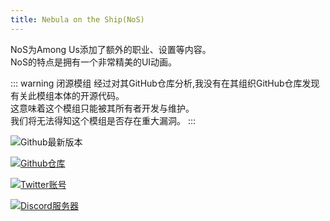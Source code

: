 ```yaml
---
title: Nebula on the Ship(NoS)
---
```


NoS为Among Us添加了额外的职业、设置等内容。<br>
NoS的特点是拥有一个非常精美的UI动画。

::: warning 闭源模组
经过对其GitHub仓库分析,我没有在其组织GitHub仓库发现有关此模组本体的开源代码。<br>
这意味着这个模组只能被其所有者开发与维护。<br>
我们将无法得知这个模组是否存在重大漏洞。
:::

<div align="center">
<VPCard
  title="Dolly1016"
  desc="开发者"
  logo="/Image/Dolly1016.png"
  link="https://github.com/Dolly1016"
/>
</div>

![Github最新版本](https://badgen.net/github/release/Dolly1016/Nebula?icon=github)

[![Github仓库](https://badgen.net/badge/Github/Repository/github?icon=github)](https://github.com/Dolly1016/Nebula)

[![Twitter账号](https://badgen.net/badge/X/(Twitter)/1A9DEF?icon=twitter)](https://twitter.com/NebulaOnTheShip)

[![Discord服务器](https://badgen.net/badge/Discord/Server/5662F6?icon=discord)](https://discord.gg/kHNZD4pq9E)